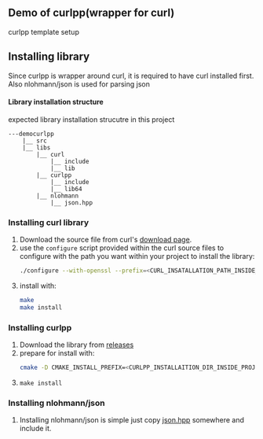 ## Demo of curlpp(wrapper for curl)
curlpp template setup

## Installing library
Since curlpp is wrapper around curl, it is required to have curl installed first. 
Also nlohmann/json is used for parsing json

#### Library installation structure
expected library installation strucutre in this project
```
---democurlpp
    |__ src
    |__ libs
        |__ curl
            |__ include
            |__ lib
        |__ curlpp
            |__ include
            |__ lib64
        |__ nlohmann
            |__ json.hpp
```
### Installing curl library
1. Download the source file from curl's [download page](https://curl.se/download.html).
2. use the `configure` script provided within the curl source files to configure with the path you want within
   your project to install the library: 
    ```sh
    ./configure --with-openssl --prefix=<CURL_INSATALLATION_PATH_INSIDE_PROJECT>
    ```
3. install with: 
   ```bash
   make
   make install
   ``` 

### Installing curlpp
1. Download the library from [releases](https://github.com/jpbarrette/curlpp/releases/tag/v0.8.1)
2. prepare for install with: 
    ```bash
    cmake -D CMAKE_INSTALL_PREFIX=<CURLPP_INSTALLAITION_DIR_INSIDE_PROJECT> -D CURL_LIBRARY=<CURL_INSATALLATION_PATH_INSIDE_PROJECT>/lib/libcurl.a -D CURL_INCLUDE_DIR=<CURL_INSATALLATION_PATH_INSIDE_PROJECT>/include
    ```
3. `make install`

### Installing nlohmann/json
1. Installing nlohmann/json is simple just copy [json.hpp](https://github.com/nlohmann/json/blob/develop/single_include/nlohmann/json.hpp) somewhere and include it.

